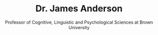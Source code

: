 ---
title: Dr. James Anderson
name: James-Anderson
subtitle: Professor of Cognitive, Linguistic and Psychological Sciences at Brown University
layout: 2017_default
modal-id: 1
img: James-Anderson.jpg
thumbnail: James-Anderson.jpg
alt: Picture of Dr. James Anderson
topic: Keynote Speech
description: Dr. James Anderson is a pioneer of neural networks and connectionist AI (Ersatz Brain Project). <br><br> He has written or co-written seven books, including Introduction to Neural Networks. Anderson studies how brains and computers are different in the way they compute, with a focus on neural networks. Recently, he has been working on a set of models of the intermediate-level organization of the nervous system, and the scaling of computational systems. <br><br> His talk will put recent Artificial Intelligence in a historical perspective and discuss ways we can extend and enhance the current fascination with deep learning. He will bring some of his work on arithmetic as an example of a different kind of  "brain-like computation." 
---